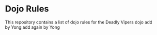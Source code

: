 Dojo Rules
==========

This repository contains a list of dojo rules for the Deadly Vipers dojo
add by Yong
add again by Yong

